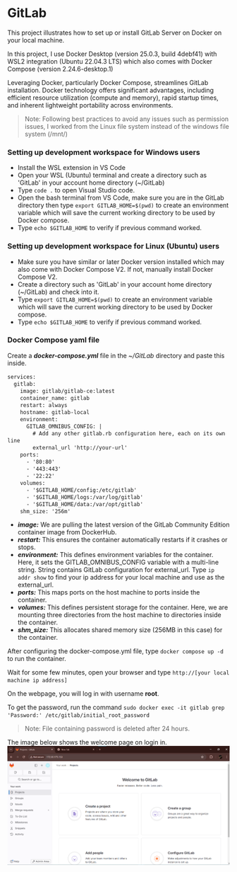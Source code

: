 # GitLab

This project illustrates how to set up or install GitLab Server on Docker on your local machine.

In this project, I use Docker Desktop (version 25.0.3, build 4debf41) with WSL2 integration (Ubuntu 22.04.3 LTS) which also comes with Docker Compose (version 2.24.6-desktop.1)

Leveraging Docker, particularly Docker Compose, streamlines GitLab installation. Docker technology offers significant advantages, including efficient resource utilization (compute and memory), rapid startup times, and inherent lightweight portability across environments.

> Note: Following best practices to avoid any issues such as permission issues, I worked from the Linux file system instead of the windows file system (/mnt/)

### Setting up development workspace for Windows users

- Install the WSL extension in VS Code
- Open your WSL (Ubuntu) terminal and create a directory such as 'GitLab' in your account home directory (~/GitLab)
- Type ```code .``` to open Visual Studio code.
- Open the bash terminal from VS Code, make sure you are in the GitLab directory then type ```export GITLAB_HOME=$(pwd)``` to create an environment variable which will save the current working directory to be used by Docker compose.
- Type ```echo $GITLAB_HOME``` to verify if previous command worked.

### Setting up development workspace for Linux (Ubuntu) users

- Make sure you have similar or later Docker version installed which may also come with Docker Compose V2. If not, manually install Docker Compose V2.
- Create a directory such as 'GitLab' in your account home directory (~/GitLab) and check into it.
- Type ```export GITLAB_HOME=$(pwd)``` to create an environment variable which will save the current working directory to be used by Docker compose.
- Type ```echo $GITLAB_HOME``` to verify if previous command worked.

### Docker Compose yaml file

Create a ***docker-compose.yml*** file in the *~/GitLab* directory and paste this inside.

```version: '3.6'
services:
  gitlab:
    image: gitlab/gitlab-ce:latest
    container_name: gitlab
    restart: always
    hostname: gitlab-local
    environment:
      GITLAB_OMNIBUS_CONFIG: |
        # Add any other gitlab.rb configuration here, each on its own line
        external_url 'http://your-url'
    ports:
      - '80:80'
      - '443:443'
      - '22:22'
    volumes:
      - '$GITLAB_HOME/config:/etc/gitlab'
      - '$GITLAB_HOME/logs:/var/log/gitlab'
      - '$GITLAB_HOME/data:/var/opt/gitlab'
    shm_size: '256m'
```

- ***image:*** We are pulling the latest version of the GitLab Community Edition container image from DockerHub.
- ***restart:*** This ensures the container automatically restarts if it crashes or stops.
- ***environment:***  This defines environment variables for the container. Here, it sets the GITLAB_OMNIBUS_CONFIG variable with a multi-line string. String contains GitLab configuration for external_url. Type ```ip addr show``` to find your ip address for your local machine and use as the external_url.
- ***ports:***  This maps ports on the host machine to ports inside the container.
- ***volumes:*** This defines persistent storage for the container. Here, we are mounting three directories from the host machine to directories inside the container.
- ***shm_size:*** This allocates shared memory size (256MB in this case) for the container.

After configuring the docker-compose.yml file, type ```docker compose up -d``` to run the container.

Wait for some few minutes, open your browser and type ```http://[your local machine ip address]```

On the webpage, you will log in with username **root**.

To get the password, run the command ```sudo docker exec -it gitlab grep 'Password:' /etc/gitlab/initial_root_password```

> Note: File containing password is deleted after 24 hours.

The image below shows the welcome page on login in.
![Gitlab Welcome Page](./images/Gitlab%20homepage.png)
